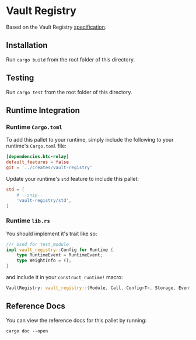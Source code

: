 # Vault Registry

Based on the Vault Registry [specification](https://spec.interlay.io/spec/vault-registry.html).

## Installation

Run `cargo build` from the root folder of this directory.

## Testing

Run `cargo test` from the root folder of this directory.

## Runtime Integration

### Runtime `Cargo.toml`

To add this pallet to your runtime, simply include the following to your runtime's `Cargo.toml` file:

```TOML
[dependencies.btc-relay]
default_features = false
git = '../creates/vault-registry'
```

Update your runtime's `std` feature to include this pallet:

```TOML
std = [
    # --snip--
    'vault-registry/std',
]
```

### Runtime `lib.rs`

You should implement it's trait like so:

```rust
/// Used for test_module
impl vault_registry::Config for Runtime {
    type RuntimeEvent = RuntimeEvent;
    type WeightInfo = ();
}
```

and include it in your `construct_runtime!` macro:

```rust
VaultRegistry: vault_registry::{Module, Call, Config<T>, Storage, Event<T>},
```

## Reference Docs

You can view the reference docs for this pallet by running:

```
cargo doc --open
```
